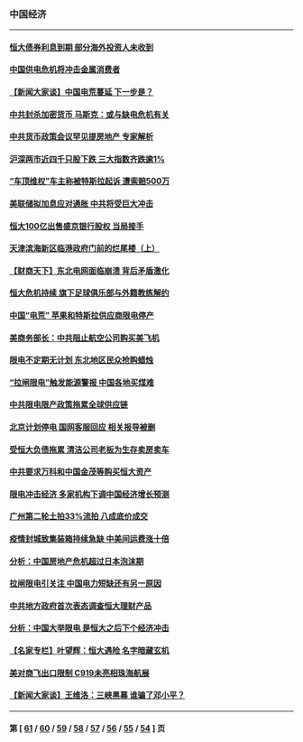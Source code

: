 ### 中国经济
---
#### [恒大债券利息到期 部分海外投资人未收到](../../pages/ncid283/n13269562.md) 
#### [中国供电危机将冲击金属消费者](../../pages/ncid283/n13269443.md) 
#### [【新闻大家谈】中国电荒蔓延 下一步是？](../../pages/ncid283/n13269103.md) 
#### [中共封杀加密货币 马斯克：或与缺电危机有关](../../pages/ncid283/n13269192.md) 
#### [中共货币政策会议罕见提房地产 专家解析](../../pages/ncid283/n13268838.md) 
#### [沪深两市近四千只股下跌 三大指数齐跌逾1%](../../pages/ncid283/n13268545.md) 
#### [“车顶维权”车主称被特斯拉起诉 遭索赔500万](../../pages/ncid283/n13268023.md) 
#### [美联储拟加息应对通胀 中共将受巨大冲击](../../pages/ncid283/n13268297.md) 
#### [恒大100亿出售盛京银行股权 当局接手](../../pages/ncid283/n13267942.md) 
#### [天津滨海新区临港政府门前的烂尾楼（上）](../../pages/ncid283/n13267571.md) 
#### [【财商天下】东北电网面临崩溃 背后矛盾激化](../../pages/ncid283/n13267419.md) 
#### [恒大危机持续 旗下足球俱乐部与外籍教练解约](../../pages/ncid283/n13267619.md) 
#### [中国“电荒” 苹果和特斯拉供应商限电停产](../../pages/ncid283/n13267519.md) 
#### [美商务部长：中共阻止航空公司购买美飞机](../../pages/ncid283/n13267458.md) 
#### [限电不定期无计划 东北地区民众抢购蜡烛](../../pages/ncid283/n13267376.md) 
#### [“拉闸限电”触发能源警报 中国各地买煤难](../../pages/ncid283/n13266708.md) 
#### [中共限电限产政策拖累全球供应链](../../pages/ncid283/n13267260.md) 
#### [北京计划停电 国网客服回应 相关报导被删](../../pages/ncid283/n13266475.md) 
#### [受恒大负债拖累 清洁公司老板为生存卖房卖车](../../pages/ncid283/n13267004.md) 
#### [中共要求万科和中国金茂等购买恒大资产](../../pages/ncid283/n13266671.md) 
#### [限电冲击经济 多家机构下调中国经济增长预测](../../pages/ncid283/n13266114.md) 
#### [广州第二轮土拍33%流拍 八成底价成交](../../pages/ncid283/n13265551.md) 
#### [疫情封城致集装箱持续急缺 中美间运费涨十倍](../../pages/ncid283/n13265311.md) 
#### [分析：中国房地产危机超过日本泡沫期](../../pages/ncid283/n13265181.md) 
#### [拉闸限电引关注 中国电力短缺还有另一原因](../../pages/ncid283/n13264941.md) 
#### [中共地方政府首次表态调查恒大理财产品](../../pages/ncid283/n13264661.md) 
#### [分析：中国大举限电 是恒大之后下个经济冲击](../../pages/ncid283/n13264369.md) 
#### [【名家专栏】叶望辉：恒大遇险 名字暗藏玄机](../../pages/ncid283/n13264042.md) 
#### [美对商飞出口限制 C919未亮相珠海航展](../../pages/ncid283/n13263992.md) 
#### [【新闻大家谈】王维洛：三峡黑幕 谁骗了邓小平？](../../pages/ncid283/n13262649.md) 

---
#### 第 [ [61](./61.md) / [60](./60.md) / [59](./59.md) / [58](./58.md) / [57](./57.md) / [56](./56.md) / [55](./55.md) / [54](./54.md) ] 页
